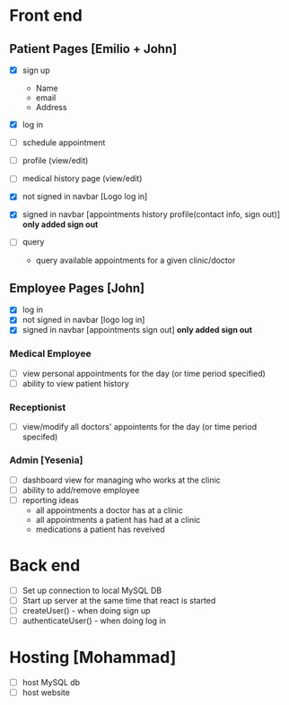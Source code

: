# Front end
## Patient Pages [Emilio + John]

- [X] sign up 
    - Name
    - email
    - Address

- [X] log in 
- [ ] schedule appointment
- [ ] profile (view/edit)
- [ ] medical history page (view/edit)
- [X] not signed in navbar [Logo    log in]
- [X] signed in navbar [appointments    history    profile(contact info, sign out)] **only added sign out**
- [ ] query
    - query available appointments for a given clinic/doctor
    
## Employee Pages [John]

- [X] log in
- [X] not signed in navbar [logo    log in]
- [X] signed in navbar [appointments    sign out]  **only added sign out**

### Medical Employee

- [ ] view personal appointments for the day (or time period specified)
- [ ] ability to view patient history

### Receptionist

- [ ] view/modify all doctors' appointents for the day (or time period specifed) 

### Admin [Yesenia]

- [ ] dashboard view for managing who works at the clinic
- [ ] ability to add/remove employee
- [ ] reporting
    ideas
    - all appointments a doctor has at a clinic
    - all appointments a patient has had at a clinic
    - medications a patient has reveived 

# Back end

- [ ] Set up connection to local MySQL DB
- [ ] Start up server at the same time that react is started
- [ ] createUser() - when doing sign up
- [ ] authenticateUser() - when doing log in

# Hosting [Mohammad]

- [ ] host MySQL db
- [ ] host website
